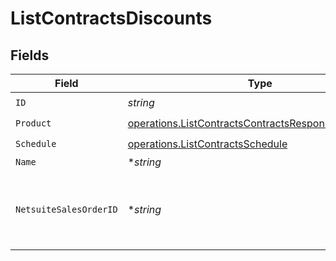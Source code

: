 # ListContractsDiscounts


## Fields

| Field                                                                                                                      | Type                                                                                                                       | Required                                                                                                                   | Description                                                                                                                |
| -------------------------------------------------------------------------------------------------------------------------- | -------------------------------------------------------------------------------------------------------------------------- | -------------------------------------------------------------------------------------------------------------------------- | -------------------------------------------------------------------------------------------------------------------------- |
| `ID`                                                                                                                       | *string*                                                                                                                   | :heavy_check_mark:                                                                                                         | N/A                                                                                                                        |
| `Product`                                                                                                                  | [operations.ListContractsContractsResponse200Product](../../models/operations/listcontractscontractsresponse200product.md) | :heavy_check_mark:                                                                                                         | N/A                                                                                                                        |
| `Schedule`                                                                                                                 | [operations.ListContractsSchedule](../../models/operations/listcontractsschedule.md)                                       | :heavy_check_mark:                                                                                                         | N/A                                                                                                                        |
| `Name`                                                                                                                     | **string*                                                                                                                  | :heavy_minus_sign:                                                                                                         | N/A                                                                                                                        |
| `NetsuiteSalesOrderID`                                                                                                     | **string*                                                                                                                  | :heavy_minus_sign:                                                                                                         | This field's availability is dependent on your client's configuration.                                                     |